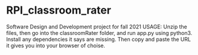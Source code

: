 # RPI_classroom_rater
Software Design and Development project for fall 2021
USAGE:
Unzip the files, then go into the classroomRater folder, 
and run app.py using python3. Install any dependencies it says 
are missing. 
Then copy and paste the URL it gives you into your browser of choise.
